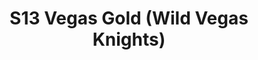 ---
title: S13 Vegas Gold (Wild Vegas Knights)
permalink: "/teams/s13-vegas"
members:
- Dameron Rendell - Captain
- Miles Patrie - QB
- James Bain
- Robin Chand
- Ken Gaughan
- Steven Gong
- Sean Holihan
- Matthew Hunter
- Aaron Ross
- Sam Smallwood
- Andy Smith
- Markco Stroman
- Renard Sorrell - Supplemental
teamid: 4829
name: S13 Vegas Gold
color: Wild Vegas Knights
division: ''
---